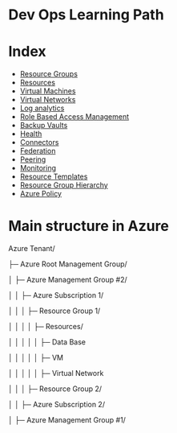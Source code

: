 # Dev Ops Learning Path

# Index

- [Resource Groups](01-resource-groups.md)
- [Resources](02-resources.md)
- [Virtual Machines](#)
- [Virtual Networks](#)
- [Log analytics](#)
- [Role Based Access Management](05-azure-RBAC.md)
- [Backup Vaults](#)
- [Health](#)
- [Connectors](#)
- [Federation](#)
- [Peering](#)
- [Monitoring](#)
- [Resource Templates](04-azure-templates.md)
- [Resource Group Hierarchy](#)
- [Azure Policy](#)


# Main structure in Azure

Azure Tenant/

├─ Azure Root Management Group/

│  ├─ Azure Management Group #2/

│  │  ├─ Azure Subscription 1/

│  │  │  ├─ Resource Group 1/

│  │  │  │  ├─ Resources/

│  │  │  │  │  ├─ Data Base

│  │  │  │  │  ├─ VM

│  │  │  │  │  ├─ Virtual Network

│  │  │  ├─ Resource Group 2/

│  │  ├─ Azure Subscription 2/

│  ├─ Azure Management Group #1/

